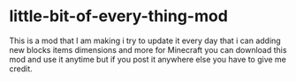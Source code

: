 # little-bit-of-every-thing-mod
This is a mod that I am making i try to update it every day that i can adding new blocks items dimensions and more for Minecraft you can download this mod and use it anytime but if you post it anywhere else you have to give me credit.
